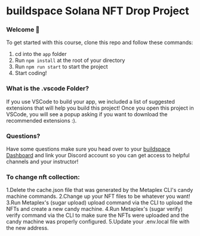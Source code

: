 # buildspace Solana NFT Drop Project
### Welcome 👋
To get started with this course, clone this repo and follow these commands:

1. cd into the `app` folder
2. Run `npm install` at the root of your directory
3. Run `npm run start` to start the project
4. Start coding!

### What is the .vscode Folder?
If you use VSCode to build your app, we included a list of suggested extensions that will help you build this project! Once you open this project in VSCode, you will see a popup asking if you want to download the recommended extensions :).

### Questions?
Have some questions make sure you head over to your [buildspace Dashboard](https://app.buildspace.so/projects/CO77556be5-25e9-49dd-a799-91a2fc29520e) and link your Discord account so you can get access to helpful channels and your instructor!

### To change nft collection:
1.Delete the cache.json file that was generated by the Metaplex CLI's candy machine commands.
2.Change up your NFT files to be whatever you want!
3.Run Metaplex's (sugar upload) upload command via the CLI to upload the NFTs and create a new candy machine.
4.Run Metaplex's (sugar verify) verify command via the CLI to make sure the NFTs were uploaded and the candy machine was properly configured.
5.Update your .env.local file with the new address.
